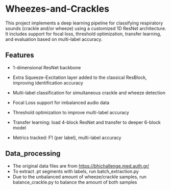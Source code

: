 # Wheezes-and-Crackles
This project implements a deep learning pipeline for classifying respiratory sounds (crackle and/or wheeze) using a customized 1D ResNet architecture. It includes support for focal loss, threshold optimization, transfer learning, and evaluation based on multi-label accuracy.

## Features
- 1-dimensional ResNet backbone 

- Extra Squeeze-Excitation layer added to the classical ResBlock, improving identification accuracy

- Multi-label classification for simultaneous crackle and wheeze detection

- Focal Loss support for imbalanced audio data

- Threshold optimization to improve multi-label accuracy

- Transfer learning: load 4-block ResNet and transfer to deeper 6-block model

- Metrics tracked: F1 (per label), multi-label accuracy

##  Data_processing 
- The original data files are from https://bhichallenge.med.auth.gr/
- To extract .pt segments with labels, run batch_extraction.py
- Due to the unbalanced amount of wheeze/crackle samples, run balance_crackle.py to balance the amount of both samples

